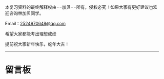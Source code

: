 本复习资料的最终解释权由==加贝==所有，侵权必究！如果大家有更好建议也欢迎咨询林加贝同学。

Email：2524970648@qq.com

希望大家都能考出理想成绩



提前祝大家新年快乐，蛇年大吉！



---

# 留言板
